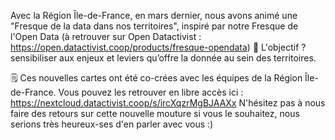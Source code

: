 Avec la Région Île-de-France, en mars dernier, nous avons animé une "Fresque de la data dans nos territoires", inspiré par notre Fresque de l'Open Data (à retrouver sur Open Datactivist : https://open.datactivist.coop/products/fresque-opendata)
🎯 L'objectif ? sensibiliser aux enjeux et leviers qu’offre la donnée au sein des territoires.


🗒️ Ces nouvelles cartes ont été co-crées avec les équipes de la Région Île-de-France. Vous pouvez les retrouver en libre accès ici : https://nextcloud.datactivist.coop/s/ircXqzrMgBJAAXx
N'hésitez pas à nous faire des retours sur cette nouvelle mouture si vous le souhaitez, nous serions très heureux-ses d'en parler avec vous :)


